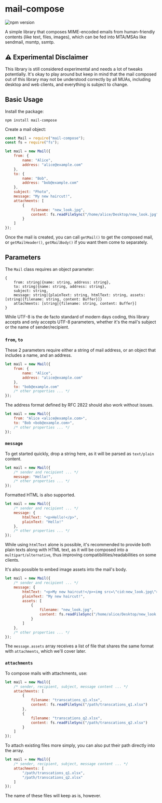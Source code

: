 # mail-compose

![npm version](https://img.shields.io/npm/v/mail-compose)

A simple library that composes MIME-encoded emails from human-friendly contents (like text, files, images), which can be fed into MTA/MSAs like sendmail, msmtp, ssmtp.

## ⚠️ Experimental Disclaimer

This library is still considered experimental and needs a lot of tweaks potentially. It's okay to play around but keep in mind that the mail composed out of this library may not be understood correctly by all MUAs, including desktop and web clients, and everything is subject to change.

## Basic Usage

Install the package:
```shell
npm install mail-compose
```

Create a mail object:
```javascript
const Mail = require("mail-compose");
const fs = require("fs");

let mail = new Mail({
    from: {
        name: "Alice",
        address: "alice@example.com"
    },
    to: {
        name: "Bob",
        address: "bob@example.com"
    },
    subject: "Photo",
    message: "My new haircut!",
    attachments: [
        {
            filename: "new_look.jpg",
            content: fs.readFileSync("/home/alice/Desktop/new_look.jpg")
        }
    ]
});
```

Once the mail is created, you can call `getMail()` to get the composed mail, or `getMailHeader()`, `getMailBody()` if you want them come to separately.

## Parameters

The `Mail` class requires an object parameter:
```
{
    from: string|{name: string, address: string},
    to: string|{name: string, address: string},
    subject: string,
    message: string|{plainText: string, htmlText: string, assets: [string|{filename: string, content: Buffer}]}
    attachments: [string|{filename: string, content: Buffer}]
}
```

While UTF-8 is the de facto standard of modern days coding, this library accepts and only accepts UTF-8 parameters, whether it's the mail's subject or the name of sender/recipient. 

### `from`, `to`

These 2 parameters require either a string of mail address, or an object that includes a name, and an address.

```javascript
let mail = new Mail({
    from: {
        name: "Alice", 
        address: "alice@example.com"
    },
    to: "bob@example.com"
    /* other properties ... */
});
```

The address format defined by RFC 2822 should also work without issues.

```javascript
let mail = new Mail({
    from: "Alice <alice@example.com>",
    to: "Bob <bob@example.com>",
    /* other properties ... */
});
```

### `message`

To get started quickly, drop a string here, as it will be parsed as `text/plain` content. 

```javascript
let mail = new Mail({
    /* sender and recipient ... */
    message: "Hello!",
    /* other properties ... */
});
```

Formatted HTML is also supported.

```javascript
let mail = new Mail({
    /* sender and recipient ... */
    message: {
        htmlText: "<p>Hello!</p>",
        plainText: "Hello!"
    },
    /* other properties ... */
});
```

While using `htmlText` alone is possible, it's recommended to provide both plain texts along with HTML text, as it will be composed into a `multipart/alternative`, thus improving compatibilities/readabilities on some clients.

It's also possible to embed image assets into the mail's body. 

```javascript
let mail = new Mail({
    /* sender and recipient ... */
    message: {
        htmlText: "<p>My new haircut!</p><img src=\"cid:new_look.jpg\">",
        plainText: "My new haircut!",
        assets: [
            {
                filename: "new_look.jpg",
                content: fs.readFileSync("/home/alice/Desktop/new_look.jpg")
            }
        ]
    },
    /* other properties ... */
});
```

The `message.assets` array receives a list of file that shares the same format with `attachments`, which we'll cover later.

### `attachments`

To compose mails with attachments, use:

```javascript
let mail = new Mail({
    /* sender, recipient, subject, message content ... */
    attachments: [
        {
            filename: "transcations_q1.xlsx",
            content: fs.readFileSync("/path/transcations_q1.xlsx")
        },
        {
            filename: "transcations_q2.xlsx",
            content: fs.readFileSync("/path/transcations_q2.xlsx")
        }
    ]
});
```

To attach existing files more simply, you can also put their path directly into the array.

```javascript
let mail = new Mail({
    /* sender, recipient, subject, message content ... */
    attachments: [
        "/path/transcations_q1.xlsx",
        "/path/transcations_q2.xlsx"
    ]
});
```

The name of these files will keep as is, however.
